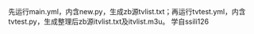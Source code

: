 先运行main.yml，内含new.py，生成zb源tvlist.txt；再运行tvtest.yml，内含tvtest.py，生成整理后zb源itvlist.txt及itvlist.m3u。
学自ssili126
